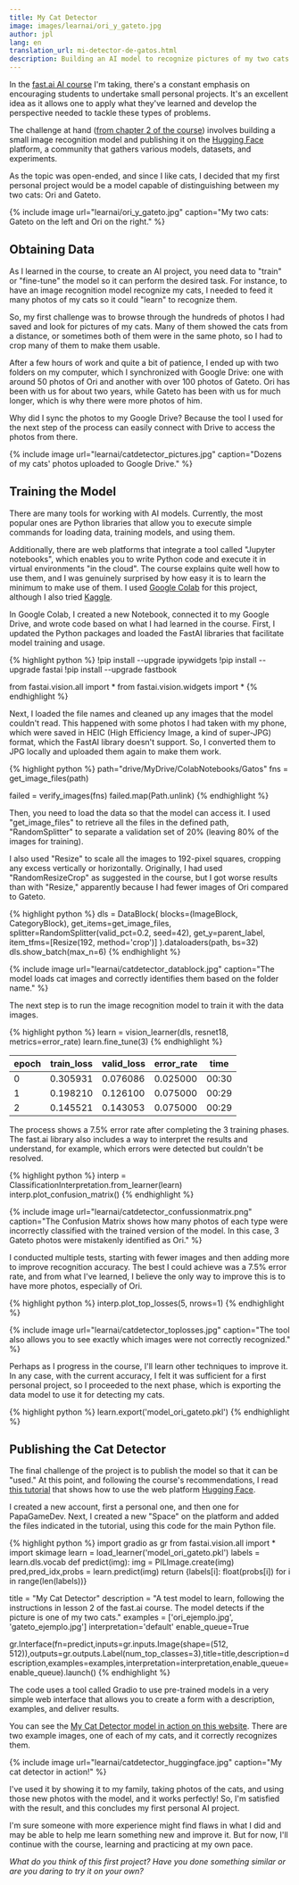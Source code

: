 ```yaml
---
title: My Cat Detector
image: images/learnai/ori_y_gateto.jpg
author: jpl
lang: en
translation_url: mi-detector-de-gatos.html
description: Building an AI model to recognize pictures of my two cats.
---
```


In the [fast.ai AI course](https://course.fast.ai/) I'm taking, there's a constant emphasis on encouraging students to undertake small personal projects. It's an excellent idea as it allows one to apply what they've learned and develop the perspective needed to tackle these types of problems.

The challenge at hand ([from chapter 2 of the course](https://github.com/fastai/fastbook/blob/master/02_production.ipynb)) involves building a small image recognition model and publishing it on the [Hugging Face](https://huggingface.co/) platform, a community that gathers various models, datasets, and experiments.

As the topic was open-ended, and since I like cats, I decided that my first personal project would be a model capable of distinguishing between my two cats: Ori and Gateto.

{% include image url="learnai/ori_y_gateto.jpg" caption="My two cats: Gateto on the left and Ori on the right." %}

## Obtaining Data

As I learned in the course, to create an AI project, you need data to "train" or "fine-tune" the model so it can perform the desired task. For instance, to have an image recognition model recognize my cats, I needed to feed it many photos of my cats so it could "learn" to recognize them.

So, my first challenge was to browse through the hundreds of photos I had saved and look for pictures of my cats. Many of them showed the cats from a distance, or sometimes both of them were in the same photo, so I had to crop many of them to make them usable.

After a few hours of work and quite a bit of patience, I ended up with two folders on my computer, which I synchronized with Google Drive: one with around 50 photos of Ori and another with over 100 photos of Gateto. Ori has been with us for about two years, while Gateto has been with us for much longer, which is why there were more photos of him.

Why did I sync the photos to my Google Drive? Because the tool I used for the next step of the process can easily connect with Drive to access the photos from there.

{% include image url="learnai/catdetector_pictures.jpg" caption="Dozens of my cats' photos uploaded to Google Drive." %}

## Training the Model

There are many tools for working with AI models. Currently, the most popular ones are Python libraries that allow you to execute simple commands for loading data, training models, and using them.

Additionally, there are web platforms that integrate a tool called "Jupyter notebooks", which enables you to write Python code and execute it in virtual environments "in the cloud". The course explains quite well how to use them, and I was genuinely surprised by how easy it is to learn the minimum to make use of them. I used [Google Colab](https://colab.research.google.com/) for this project, although I also tried [Kaggle](https://www.kaggle.com/).

In Google Colab, I created a new Notebook, connected it to my Google Drive, and wrote code based on what I had learned in the course. First, I updated the Python packages and loaded the FastAI libraries that facilitate model training and usage.

{% highlight python %}
!pip install --upgrade ipywidgets
!pip install --upgrade fastai
!pip install --upgrade fastbook

from fastai.vision.all import *
from fastai.vision.widgets import *
{% endhighlight %}

Next, I loaded the file names and cleaned up any images that the model couldn't read. This happened with some photos I had taken with my phone, which were saved in HEIC (High Efficiency Image, a kind of super-JPG) format, which the FastAI library doesn't support. So, I converted them to JPG locally and uploaded them again to make them work.

{% highlight python %}
path="drive/MyDrive/ColabNotebooks/Gatos"
fns = get_image_files(path)

failed = verify_images(fns)
failed.map(Path.unlink)
{% endhighlight %}

Then, you need to load the data so that the model can access it. I used "get_image_files" to retrieve all the files in the defined path, "RandomSplitter" to separate a validation set of 20% (leaving 80% of the images for training).

I also used "Resize" to scale all the images to 192-pixel squares, cropping any excess vertically or horizontally. Originally, I had used "RandomResizeCrop" as suggested in the course, but I got worse results than with "Resize," apparently because I had fewer images of Ori compared to Gateto.

{% highlight python %}
dls = DataBlock(
    blocks=(ImageBlock, CategoryBlock),
    get_items=get_image_files,
    splitter=RandomSplitter(valid_pct=0.2, seed=42),
    get_y=parent_label,
    item_tfms=[Resize(192, method='crop')]
).dataloaders(path, bs=32)
dls.show_batch(max_n=6)
{% endhighlight %}

{% include image url="learnai/catdetector_datablock.jpg" caption="The model loads cat images and correctly identifies them based on the folder name." %}

The next step is to run the image recognition model to train it with the data images.

{% highlight python %}
learn = vision_learner(dls, resnet18, metrics=error_rate)
learn.fine_tune(3)
{% endhighlight %}

epoch|train_loss|valid_loss|error_rate|time
---|---|---|---|---
0|0.305931|0.076086|0.025000|00:30
1|0.198210|0.126100|0.075000|00:29
2|0.145521|0.143053|0.075000|00:29

The process shows a 7.5% error rate after completing the 3 training phases. The fast.ai library also includes a way to interpret the results and understand, for example, which errors were detected but couldn't be resolved.

{% highlight python %}
interp = ClassificationInterpretation.from_learner(learn)
interp.plot_confusion_matrix()
{% endhighlight %}

{% include image url="learnai/catdetector_confussionmatrix.png" caption="The Confusion Matrix shows how many photos of each type were incorrectly classified with the trained version of the model. In this case, 3 Gateto photos were mistakenly identified as Ori." %}

I conducted multiple tests, starting with fewer images and then adding more to improve recognition accuracy. The best I could achieve was a 7.5% error rate, and from what I've learned, I believe the only way to improve this is to have more photos, especially of Ori.

{% highlight python %}
interp.plot_top_losses(5, nrows=1)
{% endhighlight %}

{% include image url="learnai/catdetector_toplosses.jpg" caption="The tool also allows you to see exactly which images were not correctly recognized." %}

Perhaps as I progress in the course, I'll learn other techniques to improve it. In any case, with the current accuracy, I felt it was sufficient for a first personal project, so I proceeded to the next phase, which is exporting the data model to use it for detecting my cats.

{% highlight python %}
learn.export('model_ori_gateto.pkl')
{% endhighlight %}

## Publishing the Cat Detector

The final challenge of the project is to publish the model so that it can be "used." At this point, and following the course's recommendations, I read [this tutorial](https://www.tanishq.ai/blog/gradio_hf_spaces_tutorial) that shows how to use the web platform [Hugging Face](https://huggingface.co/).

I created a new account, first a personal one, and then one for PapaGameDev. Next, I created a new "Space" on the platform and added the files indicated in the tutorial, using this code for the main Python file.

{% highlight python %}
import gradio as gr
from fastai.vision.all import *
import skimage
learn = load_learner('model_ori_gateto.pkl')
labels = learn.dls.vocab
def predict(img):
    img = PILImage.create(img)
    pred,pred_idx,probs = learn.predict(img)
    return {labels[i]: float(probs[i]) for i in range(len(labels))}

title = "My Cat Detector"
description = "A test model to learn, following the instructions in lesson 2 of the fast.ai course. The model detects if the picture is one of my two cats."
examples = ['ori_ejemplo.jpg', 'gateto_ejemplo.jpg']
interpretation='default'
enable_queue=True

gr.Interface(fn=predict,inputs=gr.inputs.Image(shape=(512, 512)),outputs=gr.outputs.Label(num_top_classes=3),title=title,description=description,examples=examples,interpretation=interpretation,enable_queue=enable_queue).launch()
{% endhighlight %}

The code uses a tool called Gradio to use pre-trained models in a very simple web interface that allows you to create a form with a description, examples, and deliver results.

You can see the [My Cat Detector model in action on this website](https://huggingface.co/spaces/papagamedev/mycatdetector). There are two example images, one of each of my cats, and it correctly recognizes them.

{% include image url="learnai/catdetector_huggingface.jpg" caption="My cat detector in action!" %}

I've used it by showing it to my family, taking photos of the cats, and using those new photos with the model, and it works perfectly! So, I'm satisfied with the result, and this concludes my first personal AI project.

I'm sure someone with more experience might find flaws in what I did and may be able to help me learn something new and improve it. But for now, I'll continue with the course, learning and practicing at my own pace.

*What do you think of this first project? Have you done something similar or are you daring to try it on your own?*
